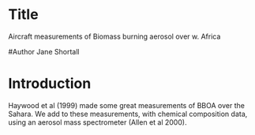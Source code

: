 # Title
Aircraft measurements of Biomass burning aerosol over w. Africa

#Author
Jane Shortall

# Introduction
Haywood et al (1999) made some great measurements of BBOA over the Sahara.
We add to these measurements, with chemical composition data, using an aerosol mass spectrometer (Allen et al 2000).